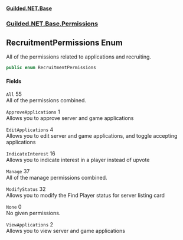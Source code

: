 
#### [Guilded.NET.Base](Guilded_NET_Base 'Guilded_NET_Base')
### [Guilded.NET.Base.Permissions](Guilded_NET_Base#Guilded_NET_Base_Permissions 'Guilded.NET.Base.Permissions')
## RecruitmentPermissions Enum
All of the permissions related to applications and recruiting.  
```csharp
public enum RecruitmentPermissions

```

#### Fields
<a name='Guilded_NET_Base_Permissions_RecruitmentPermissions_All'></a>
`All` 55  
All of the permissions combined.  
  
<a name='Guilded_NET_Base_Permissions_RecruitmentPermissions_ApproveApplications'></a>
`ApproveApplications` 1  
Allows you to approve server and game applications  
  
<a name='Guilded_NET_Base_Permissions_RecruitmentPermissions_EditApplications'></a>
`EditApplications` 4  
Allows you to edit server and game applications, and toggle accepting applications  
  
<a name='Guilded_NET_Base_Permissions_RecruitmentPermissions_IndicateInterest'></a>
`IndicateInterest` 16  
Allows you to indicate interest in a player instead of upvote  
  
<a name='Guilded_NET_Base_Permissions_RecruitmentPermissions_Manage'></a>
`Manage` 37  
All of the manage permissions combined.  
  
<a name='Guilded_NET_Base_Permissions_RecruitmentPermissions_ModifyStatus'></a>
`ModifyStatus` 32  
Allows you to modify the Find Player status for server listing card  
  
<a name='Guilded_NET_Base_Permissions_RecruitmentPermissions_None'></a>
`None` 0  
No given permissions.  
  
<a name='Guilded_NET_Base_Permissions_RecruitmentPermissions_ViewApplications'></a>
`ViewApplications` 2  
Allows you to view server and game applications  
  
